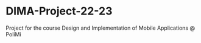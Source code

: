 # DIMA-Project-22-23
Project for the course Design and Implementation of Mobile Applications @ PoliMi
